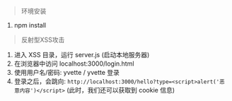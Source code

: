 > 环境安装

1. npm install


> 反射型XSS攻击

1. 进入 XSS 目录，运行 server.js (启动本地服务器)
2. 在浏览器中访问 localhost:3000/login.html
3. 使用用户名/密码: yvette / yvette 登录
4. 登录之后，会跳向: `http://localhost:3000/hello?type=<script>alert('恶意内容')</script>` (此时，我们还可以获取到 cookie 信息)
